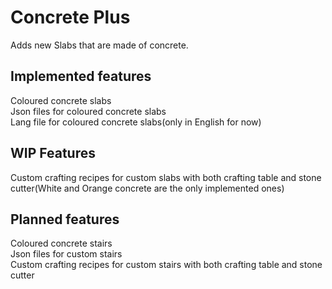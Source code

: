 # Concrete Plus
Adds new Slabs that are made of concrete.

## Implemented features
Coloured concrete slabs  
Json files for coloured concrete slabs  
Lang file for coloured concrete slabs(only in English for now)  
 
## WIP Features
Custom crafting recipes for custom slabs with both crafting table and stone cutter(White and Orange concrete are the only implemented ones) 
 
## Planned features  
Coloured concrete stairs  
Json files for custom stairs  
Custom crafting recipes for custom stairs with both crafting table and stone cutter  
